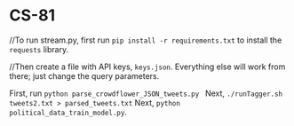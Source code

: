 # CS-81

//To run stream.py, first run `pip install -r requirements.txt` to install the `requests` library.

//Then create a file with API keys, `keys.json`. Everything else will work from there; just change the query parameters.

First, run `python parse_crowdflower_JSON_tweets.py `
Next, `./runTagger.sh tweets2.txt > parsed_tweets.txt`
Next, `python political_data_train_model.py`.

